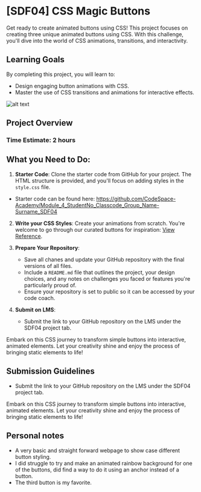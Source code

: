 # [SDF04] CSS Magic Buttons

Get ready to create animated buttons using CSS! This project focuses on creating three unique animated buttons using CSS. With this challenge, you'll dive into the world of CSS animations, transitions, and interactivity.

## Learning Goals

By completing this project, you will learn to:

- Design engaging button animations with CSS.
- Master the use of CSS transitions and animations for interactive effects.

![alt text](./images/image.png)

## Project Overview

### Time Estimate: 2 hours

## What you Need to Do:

1. **Starter Code**: Clone the starter code from GitHub for your project. The HTML structure is provided, and you'll focus on adding styles in the `style.css` file.

- Starter code can be found here: https://github.com/CodeSpace-Academy/Module_4_StudentNo_Classcode_Group_Name-Surname_SDF04

2. **Write your CSS Styles**: Create your animations from scratch. You're welcome to go through our curated buttons for inspiration: [View Reference](https://codepen.io/codespace-academy/pen/xxmWrjX).

3. **Prepare Your Repository**:

   - Save all chanes and update your GitHub repository with the final versions of all files.
   - Include a `README.md` file that outlines the project, your design choices, and any notes on challenges you faced or features you're particularly proud of.
   - Ensure your repository is set to public so it can be accessed by your code coach.

4. **Submit on LMS**:
   - Submit the link to your GitHub repository on the LMS under the SDF04 project tab.

Embark on this CSS journey to transform simple buttons into interactive, animated elements. Let your creativity shine and enjoy the process of bringing static elements to life!

## Submission Guidelines

- Submit the link to your GitHub repository on the LMS under the SDF04 project tab.

Embark on this CSS journey to transform simple buttons into interactive, animated elements. Let your creativity shine and enjoy the process of bringing static elements to life!

## Personal notes

- A very basic and straight forward webpage to show case different button styling.
- I did struggle to try and make an animated rainbow background for one of the buttons,
  did find a way to do it using an anchor instead of a button.
- The third button is my favorite.
